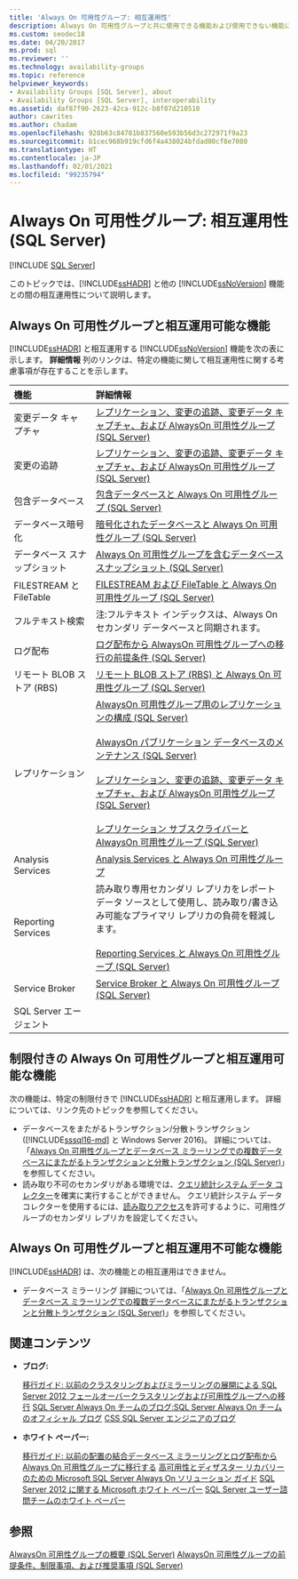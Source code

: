 ```yaml
---
title: 'Always On 可用性グループ: 相互運用性'
description: Always On 可用性グループと共に使用できる機能および使用できない機能について説明します。
ms.custom: seodec18
ms.date: 04/20/2017
ms.prod: sql
ms.reviewer: ''
ms.technology: availability-groups
ms.topic: reference
helpviewer_keywords:
- Availability Groups [SQL Server], about
- Availability Groups [SQL Server], interoperability
ms.assetid: daf87f90-2623-42ca-912c-b8f07d210510
author: cawrites
ms.author: chadam
ms.openlocfilehash: 928b63c84781b837560e593b56d3c272971f9a23
ms.sourcegitcommit: b1cec968b919cfd6f4a438024bfdad00cf8e7080
ms.translationtype: HT
ms.contentlocale: ja-JP
ms.lasthandoff: 02/01/2021
ms.locfileid: "99235794"
---
```

# <a name="always-on-availability-groups-interoperability-sql-server"></a>Always On 可用性グループ: 相互運用性 (SQL Server)
[!INCLUDE [SQL Server](../../../includes/applies-to-version/sqlserver.md)]

このトピックでは、[!INCLUDE[ssHADR](../../../includes/sshadr-md.md)] と他の [!INCLUDE[ssNoVersion](../../../includes/ssnoversion-md.md)] 機能との間の相互運用性について説明します。

## <a name="features-that-interoperate-with-always-on-availability-groups"></a><a name="Interop"></a> Always On 可用性グループと相互運用可能な機能

[!INCLUDE[ssHADR](../../../includes/sshadr-md.md)] と相互運用する [!INCLUDE[ssNoVersion](../../../includes/ssnoversion-md.md)] 機能を次の表に示します。 **詳細情報** 列のリンクは、特定の機能に関して相互運用性に関する考慮事項が存在することを示します。

|機能|詳細情報|
|:------|:---------------|
|変更データ キャプチャ|[レプリケーション、変更の追跡、変更データ キャプチャ、および AlwaysOn 可用性グループ &#40;SQL Server&#41;](../../../database-engine/availability-groups/windows/replicate-track-change-data-capture-always-on-availability.md)|
|変更の追跡|[レプリケーション、変更の追跡、変更データ キャプチャ、および AlwaysOn 可用性グループ &#40;SQL Server&#41;](../../../database-engine/availability-groups/windows/replicate-track-change-data-capture-always-on-availability.md)|
|包含データベース|[包含データベースと Always On 可用性グループ &#40;SQL Server&#41;](../../../database-engine/availability-groups/windows/contained-databases-with-always-on-availability-groups-sql-server.md)|
|データベース暗号化|[暗号化されたデータベースと Always On 可用性グループ &#40;SQL Server&#41;](../../../database-engine/availability-groups/windows/encrypted-databases-with-always-on-availability-groups-sql-server.md)|
|データベース スナップショット|[Always On 可用性グループを含むデータベース スナップショット &#40;SQL Server&#41;](../../../database-engine/availability-groups/windows/database-snapshots-with-always-on-availability-groups-sql-server.md)|
|FILESTREAM と FileTable|[FILESTREAM および FileTable と Always On 可用性グループ &#40;SQL Server&#41;](../../../database-engine/availability-groups/windows/filestream-and-filetable-with-always-on-availability-groups-sql-server.md)|
|フルテキスト検索|注:フルテキスト インデックスは、Always On セカンダリ データベースと同期されます。|
|ログ配布|[ログ配布から AlwaysOn 可用性グループへの移行の前提条件 &#40;SQL Server&#41;](../../../database-engine/availability-groups/windows/prereqs-migrating-log-shipping-to-always-on-availability-groups.md)|
|リモート BLOB ストア (RBS)|[リモート BLOB ストア &#40;RBS&#41; と Always On 可用性グループ &#40;SQL Server&#41;](../../../database-engine/availability-groups/windows/remote-blob-store-rbs-and-always-on-availability-groups-sql-server.md)|
|レプリケーション|[AlwaysOn 可用性グループ用のレプリケーションの構成 &#40;SQL Server&#41;](../../../database-engine/availability-groups/windows/configure-replication-for-always-on-availability-groups-sql-server.md)<br /><br /> [AlwaysOn パブリケーション データベースのメンテナンス &#40;SQL Server&#41;](../../../database-engine/availability-groups/windows/maintaining-an-always-on-publication-database-sql-server.md)<br /><br /> [レプリケーション、変更の追跡、変更データ キャプチャ、および AlwaysOn 可用性グループ &#40;SQL Server&#41;](../../../database-engine/availability-groups/windows/replicate-track-change-data-capture-always-on-availability.md)<br /><br /> [レプリケーション サブスクライバーと AlwaysOn 可用性グループ &#40;SQL Server&#41;](../../../database-engine/availability-groups/windows/replication-subscribers-and-always-on-availability-groups-sql-server.md)|
|Analysis Services|[Analysis Services と Always On 可用性グループ](../../../database-engine/availability-groups/windows/analysis-services-with-always-on-availability-groups.md)|
|Reporting Services|読み取り専用セカンダリ レプリカをレポート データ ソースとして使用し、読み取り/書き込み可能なプライマリ レプリカの負荷を軽減します。<br /><br /> [Reporting Services と Always On 可用性グループ &#40;SQL Server&#41;](../../../database-engine/availability-groups/windows/reporting-services-with-always-on-availability-groups-sql-server.md)|
|Service Broker|[Service Broker と Always On 可用性グループ &#40;SQL Server&#41;](../../../database-engine/availability-groups/windows/service-broker-with-always-on-availability-groups-sql-server.md)|
|SQL Server エージェント|&nbsp;|

## <a name="features-that-interoperate-with-always-on-availability-groups-with-restrictions"></a><a name="restrictions"></a> 制限付きの Always On 可用性グループと相互運用可能な機能

次の機能は、特定の制限付きで [!INCLUDE[ssHADR](../../../includes/sshadr-md.md)] と相互運用します。 詳細については、リンク先のトピックを参照してください。

- データベースをまたがるトランザクション/分散トランザクション ([!INCLUDE[sssql16-md](../../../includes/sssql16-md.md)] と Windows Server 2016)。 詳細については、「[Always On 可用性グループとデータベース ミラーリングでの複数データベースにまたがるトランザクションと分散トランザクション &#40;SQL Server&#41;](../../../database-engine/availability-groups/windows/transactions-always-on-availability-and-database-mirroring.md)」を参照してください。
- 読み取り不可のセカンダリがある環境では、[クエリ統計システム データ コレクター](../../../relational-databases/data-collection/system-data-collection-set-reports.md#Query)を確実に実行することができません。 クエリ統計システム データ コレクターを使用するには、[読み取りアクセス](configure-read-only-access-on-an-availability-replica-sql-server.md)を許可するように、可用性グループのセカンダリ レプリカを設定してください。 

## <a name="features-that-do-not-interoperate-with-always-on-availability-groups"></a><a name="NoInterop"></a> Always On 可用性グループと相互運用不可能な機能

[!INCLUDE[ssHADR](../../../includes/sshadr-md.md)] は、次の機能との相互運用はできません。

- データベース ミラーリング 詳細については、「[Always On 可用性グループとデータベース ミラーリングでの複数データベースにまたがるトランザクションと分散トランザクション &#40;SQL Server&#41;](../../../database-engine/availability-groups/windows/transactions-always-on-availability-and-database-mirroring.md)」を参照してください。

## <a name="related-content"></a><a name="RelatedContent"></a> 関連コンテンツ

- **ブログ:**

  [移行ガイド: 以前のクラスタリングおよびミラーリングの展開による SQL Server 2012 フェールオーバークラスタリングおよび可用性グループへの移行](/archive/blogs/sqlalwayson/now-available-migration-guide-migrating-to-sql-server-2012-failover-clustering-and-availability-groups-from-prior-clustering-and-mirroring-deployments)
  [SQL Server Always On チームのブログ:SQL Server Always On チームのオフィシャル ブログ](/archive/blogs/sqlalwayson/)
  [CSS SQL Server エンジニアのブログ](/archive/blogs/psssql/)

- **ホワイト ペーパー:**

  [移行ガイド: 以前の配置の結合データベース ミラーリングとログ配布から Always On 可用性グループに移行する](/previous-versions/sql/sql-server-2012/jj635217(v=msdn.10))
  [高可用性とディザスター リカバリーのための Microsoft SQL Server Always On ソリューション ガイド](/previous-versions/sql/sql-server-2012/hh781257(v=msdn.10))
  [SQL Server 2012 に関する Microsoft ホワイト ペーパー](https://social.technet.microsoft.com/wiki/contents/articles/13146.white-paper-gallery-for-sql-server.aspx#[Category]SQLServer2012)
  [SQL Server ユーザー諮問チームのホワイト ペーパー](https://techcommunity.microsoft.com/t5/DataCAT/bg-p/DataCAT/)

## <a name="see-also"></a>参照

[AlwaysOn 可用性グループの概要 &#40;SQL Server&#41;](../../../database-engine/availability-groups/windows/overview-of-always-on-availability-groups-sql-server.md)
[AlwaysOn 可用性グループの前提条件、制限事項、および推奨事項 &#40;SQL Server&#41;](../../../database-engine/availability-groups/windows/prereqs-restrictions-recommendations-always-on-availability.md)